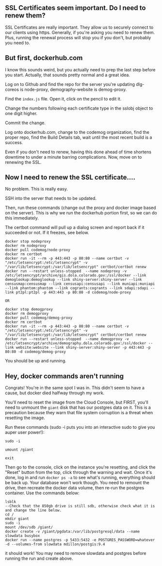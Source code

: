 ## SSL Certificates seem important.  Do I need to renew them?

SSL Certificates are really important. They allow us to securely connect to our clients using https.  Generally, if you're asking you need to renew them.  Plus, running the renewal process will stop you if you don't, but probably you need to.

## But first, dockerhub.com

I know this sounds weird, but you actually need to prep the last step before you start.  Actually, that sounds pretty normal and a great idea.

Log on to Github and find the repo for the server you're updating dlg-coreos is node-proxy, demography-website is demog-proxy.

Find the `index.js` file.  Open it, click on the pencil to edit it.

Change the numbers following each certificate type in the sslobj object to one digit higher.

Commit the change.

Log onto dockerhub.com, change to the codemog organization, find the proper repo, find the Build Details tab, wait until the most recent build is a success.

Even if you don't need to renew, having this done ahead of time shortens downtime to under a minute barring complications.
Now, move on to renewing the SSL.

## Now I need to renew the SSL certificate....

No problem.  This is really easy.  

SSH into the server that needs to be updated.

Then, run these commands (change out the proxy  and docker image based on the server).  This is why we run the dockerhub portion first, so we can do this immediately.

The certbot command will pull up a dialog screen and report back if it succeeded or not. If it freezes, see below. 

```
docker stop nodeproxy
docker rm nodeproxy
docker pull codemog/node-proxy 
docker rm certbot
docker run -it --rm -p 443:443 -p 80:80 --name certbot -v "/etc/letsencrypt:/etc/letsencrypt" -v "/var/lib/letsencrypt:/var/lib/letsencrypt" certbot/certbot renew
docker run --restart unless-stopped  --name nodeproxy -v /etc/letsencrypt/archive/gis.dola.colorado.gov:/ssl/docker --link demoglookup:demoglookup --link shiny-server:shiny-server --link censusmap:censusmap --link censusapi:censusapi --link muniapi:muniapi --link phantom:phantom --link cogrants:cogrants --link sdapi:sdapi --link pt2pl:pt2pl -p 443:443 -p 80:80 -d codemog/node-proxy

OR

docker stop demogproxy
docker rm demogproxy
docker pull codemog/demog-proxy 
docker rm certbot
docker run -it --rm -p 443:443 -p 80:80 --name certbot -v "/etc/letsencrypt:/etc/letsencrypt" -v "/var/lib/letsencrypt:/var/lib/letsencrypt" certbot/certbot renew
docker run --restart unless-stopped  --name demogproxy -v /etc/letsencrypt/archive/demography.dola.colorado.gov:/ssl/docker --link website:website --link shiny-server:shiny-server -p 443:443 -p 80:80 -d codemog/demog-proxy
```

You should be up and running.


## Hey, docker commands aren't running

Congrats!  You're in the same spot I was in.  This didn't seem to have a cause, but docker died halfway through my work.

You'll need to reset the image from the Cloud Console, but FIRST, you'll need to unmount the `giant` disk that has our postgres data on it.  This is a precaution because they warn that file system corruption is a threat when resetting the image.

Run these commands (sudo -i puts you into an interactive sudo to give you auper user power!):

``` 
sudo -i

umount /giant

exit 
```

Then go to the console, click on the instance you're resetting, and click the "Reset" button from the top, click through the warning and wait.  Once it's done, log in and run `docker ps -a` to see what's running, everything should be back up.  Your database won't work though. You need to remount the drive, then recreate the docker data volume, then re-run the postgres container.  Use the commands below:

```
lsblk
--Check that the 850gb drive is still sdb, otherwise check what it is and change the line below.
cd /
mkdir giant
sudo -i
mount /dev/sdb /giant/
docker create -v /giant/pgdata:/var/lib/postgresql/data --name slowdata busybox
docker run --name postgres -p 5433:5432 -e POSTGRES_PASSWORD=whatever -d --volumes-from slowdata mdillon/postgis:9.4
```
it should work! You may need to remove slowdata and postgres before running the run and create above.
